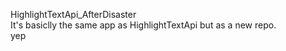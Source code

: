 HighlightTextApi_AfterDisaster  
It's basiclly the same app as HighlightTextApi but as a new repo.  
yep
